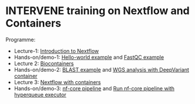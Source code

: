 # INTERVENE training on Nextflow and Containers


Programme:
- Lecture-1: [Introduction to Nextflow](./Introduction_workflows.pdf)
- Hands-on/demo-1: [Hello-world example](https://yetulaxman.github.io/containers-workflows/hands-on/day4/hello-world-nextflow.html) and [FastQC example](https://yetulaxman.github.io/containers-workflows/hands-on/day4/fastqc_nextflow.html)
- Lecture 2: [Biocontainers](./Biocontainers.pdf)
- Hands-on/demo-2: [BLAST example](https://yetulaxman.github.io/containers-workflows/hands-on/day2/blast.html) and [WGS analysis with DeepVariant container](https://yetulaxman.github.io/containers-workflows/hands-on/day2/deepvariant.html)
- Lecture 3: [Nextflow with containers](./Nextflow_singularity_containers.pdf)
- Hands-on/demo-3: [nf-core pipeline](https://yetulaxman.github.io/containers-workflows/hands-on/day4/nf-core.html) and [Run nf-core pipeline with hyperqueue executor](https://yetulaxman.github.io/containers-workflows/hands-on/day4/nf-core-hyperqueue.html)

